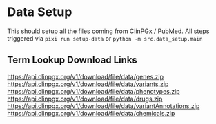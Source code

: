 # Data Setup
This should setup all the files coming from ClinPGx / PubMed. All steps triggered via 
`pixi run setup-data` or `python -m src.data_setup.main`

## Term Lookup Download Links
https://api.clinpgx.org/v1/download/file/data/genes.zip
https://api.clinpgx.org/v1/download/file/data/variants.zip
https://api.clinpgx.org/v1/download/file/data/phenotypes.zip
https://api.clinpgx.org/v1/download/file/data/drugs.zip
https://api.clinpgx.org/v1/download/file/data/variantAnnotations.zip
https://api.clinpgx.org/v1/download/file/data/chemicals.zip